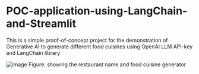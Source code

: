 # POC-application-using-LangChain-and-Streamlit

This is a simple proof-of-concept project for the demonstration of Generative AI to generate different food cuisines using OpenAI LLM API-key and LangChain library



![image](https://github.com/anithakp21/POC-application-using-LangChain-and-Streamlit/assets/144489823/53435f08-ab65-400f-910f-5c52eb3a4c9b)
Figure: showing the restaurant name and food cuisine generator
